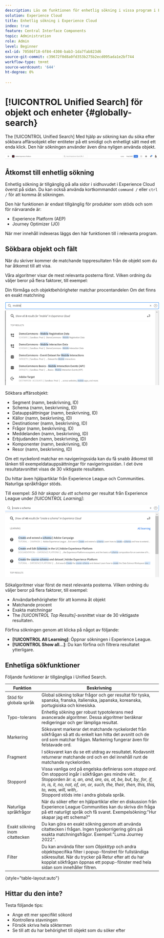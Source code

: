 ```yaml
---
description: Läs om funktionen för enhetlig sökning i vissa program i Experience Cloud.
solution: Experience Cloud
title: Enhetlig sökning i Experience Cloud
index: true
feature: Central Interface Components
topic: Administration
role: Admin
level: Beginner
exl-id: 70586f18-6f84-4308-bab3-1da7fab823d6
source-git-commit: c39672f0d8a0fd353b275b2ecd095ada1e2bf744
workflow-type: tm+mt
source-wordcount: '644'
ht-degree: 0%

---
```


# [!UICONTROL Unified Search] för objekt och enheter {#globally-search}

The [!UICONTROL Unified Search] Med hjälp av sökning kan du söka efter sökbara affärsobjekt eller entiteter på ett smidigt och enhetligt sätt med ett enda klick. Den här sökningen använder även dina nyligen använda objekt.

![Sök globalt efter objekt och enheter](../assets/platform-search.png)

## Åtkomst till enhetlig sökning

Enhetlig sökning är tillgänglig på alla sidor i sidhuvudet i Experience Cloud överst på sidan. Du kan också använda kortkommandot `command /` eller `ctrl /` för att komma åt sökningen.

Den här funktionen är endast tillgänglig för produkter som stöds och som för närvarande är:

* Experience Platform (AEP)
* Journey Optimizer (JO)

När mer innehåll indexeras läggs den här funktionen till i relevanta program.

## Sökbara objekt och fält

När du skriver kommer de matchande toppresultaten från de objekt som du har åtkomst till att visa.

Våra algoritmer visar de mest relevanta posterna först. Vilken ordning du väljer beror på flera faktorer, till exempel:

Din förmåga och objektbehörigheter matchar procentandelen Om det finns en exakt matchning

![Enhetlig sökning i Experience Cloud](../assets/unified-search-results.png)

Sökbara affärsobjekt:

* Segment (namn, beskrivning, ID)
* Schema (namn, beskrivning, ID)
* Datauppsättningar (namn, beskrivning, ID)
* Källor (namn, beskrivning, ID)
* Destinationer (namn, beskrivning, ID)
* Frågor (namn, beskrivning, ID)
* Meddelanden (namn, beskrivning, ID)
* Erbjudanden (namn, beskrivning, ID)
* Komponenter (namn, beskrivning, ID)
* Resor (namn, beskrivning, ID)

Om ett nyckelord matchar en navigeringssida kan du få snabb åtkomst till länken till exempeldatauppsättningar för navigeringssidan. I det övre resultatavsnittet visas de 30 viktigaste resultaten.

Du hittar även hjälpartiklar från Experience League och Communities. Naturliga språkfrågor stöds.

Till exempel: _Så här skapar du ett schema_ ger resultat från Experience League under _[!UICONTROL Learning]_:

![Enhetlig sökning i hjälpen för Experience Cloud](../assets/unified-search-learning.png)

Sökalgoritmer visar först de mest relevanta posterna. Vilken ordning du väljer beror på flera faktorer, till exempel:

* Användarbehörigheter för att komma åt objekt
* Matchande procent
* Exakta matchningar
* The _[!UICONTROL Top Results]_-avsnittet visar de 30 viktigaste resultaten.

Förfina sökningen genom att klicka på något av följande:

* **[!UICONTROL All Learning]**: Öppnar sökningen i Experience League.
* **[!UICONTROL Show all...]**: Du kan förfina och filtrera resultatet ytterligare.

## Enhetliga sökfunktioner

Följande funktioner är tillgängliga i Unified Search.

| Funktion | Beskrivning |
| ------- | ------- |
| Stöd för globala språk | Global sökning tolkar frågor och ger resultat för tyska, spanska, franska, italienska, japanska, koreanska, portugisiska och kinesiska. |
| Typo-tolerans | Enhetlig sökning ger robust typotolerans med avancerade algoritmer. Dessa algoritmer beräknar redigeringar och ger lämpliga resultat. |
| Markering | Söksvaret markerar det matchande nyckelordet från sökfrågan så att du enkelt kan hitta det avsnitt och de ord som matchar frågan. Markering fungerar även för felstavade ord. |
| Fragment | I söksvaret kan du se ett utdrag av resultatet. Kodavsnitt returnerar matchande ord och en del innehåll runt de matchande nyckelorden. |
| Stoppord | Vissa vanliga ord på engelska definieras som _stoppa ord_. Om stoppord ingår i sökfrågan ges mindre vikt. <br>Stopporden är: _a, an, and, are, as, at, be, but, by, for, if, in, is, it, no, not, of, on, or, such, the, their, then, this, this, to, was, will, with,_. <br>Stoppord stöds inte i andra globala språk. |
| Naturliga språkfrågor | När du söker efter en hjälpartiklar eller en diskussion från Experience League Communities kan du skriva din fråga på ett naturligt språk och få svaret. Exempelsökning:&quot;Hur skapar jag ett schema?&quot; |
| Exakt sökning inom citattecken | Du kan göra en exakt sökning genom att använda citattecken i frågan. Ingen typokorrigering görs på exakta matchningsfrågor. Exempel:&quot;Luma Journey 2022&quot;. |
| Filter | Du kan använda filter som _Objekttyp_ och andra objektspecifika filter i popup-fönstret för fullständiga sökresultat. När du trycker på Retur efter att du har kopplat sökfrågan öppnas ett popup-fönster med hela sidan som innehåller filtren. |

{style="table-layout:auto"}

## Hittar du den inte?

Testa följande tips:

* Ange ett mer specifikt sökord
* Kontrollera stavningen
* Försök skriva hela söktermen
* Se till att du har behörighet till objekt som du söker efter
